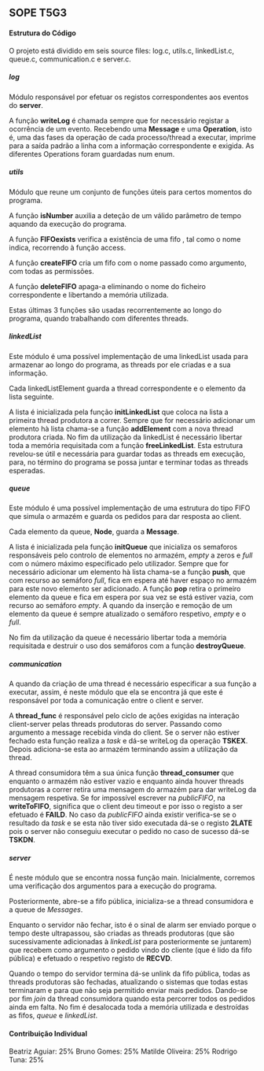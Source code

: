 ## SOPE T5G3

#### Estrutura do Código


O projeto está dividido em seis source files: log.c, utils.c, linkedList.c, queue.c, communication.c e server.c.

##### log

Módulo responsável por efetuar os registos correspondentes aos eventos do __server__.

A função **writeLog** é chamada sempre que for necessário registar a ocorrência de um evento. Recebendo uma **Message** e uma **Operation**, isto é, uma das fases da operação de cada processo/thread a executar, imprime para a saída padrão a linha com a informação correspondente e exigida. As diferentes Operations foram guardadas num enum.

##### utils

Módulo que reune um conjunto de funções úteis para certos momentos do programa.

A função **isNumber** auxilia a deteção de um válido parâmetro de tempo aquando da execução do programa.  
 
A função **FIFOexists** verifica a existência de uma fifo , tal como o nome indica, recorrendo à função access.

A função **createFIFO** cria um fifo com o nome passado como argumento, com todas as permissões. 

A função **deleteFIFO** apaga-a eliminando o nome do ficheiro correspondente e libertando a memória utilizada. 

Estas últimas 3 funções são usadas recorrentemente ao longo do programa, quando trabalhando com diferentes threads.

##### linkedList

Este módulo é uma possível implementação de uma linkedList usada para armazenar ao longo do programa, as threads por ele criadas e a sua informação.

Cada linkedListElement guarda a thread correspondente e o elemento da lista seguinte. 

A lista é inicializada pela função **initLinkedList** que coloca na lista a primeira thread produtora a correr. Sempre que for necessário adicionar um elemento hà lista chama-se a função **addElement** com a nova thread produtora criada. No fim da utilização da linkedList é necessário libertar toda a memória requisitada com a função **freeLinkedList**. Esta estrutura revelou-se útil e necessária para guardar todas as threads em execução, para, no término do programa se possa juntar e terminar todas as threads esperadas. 

##### queue

Este módulo é uma possível implementação de uma estrutura do tipo FIFO que simula o armazém e guarda os pedidos para dar resposta ao client.

Cada elemento da queue, **Node**, guarda a **Message**. 

A lista é inicializada pela função **initQueue** que inicializa os semaforos responsáveis pelo controlo de elementos no armazém, _empty_ a zeros e _full_ com o número máximo especificado pelo utilizador. Sempre que for necessário adicionar um elemento hà lista chama-se a função **push**, que com recurso ao semáforo _full_, fica em espera até haver espaço no armazém para este novo elemento ser adicionado. A função **pop** retira o primeiro elemento da queue e fica em espera por sua vez se está estiver vazia, com recurso ao semáforo _empty_. A quando da inserção e remoção de um elemento da queue é sempre atualizado o semáforo respetivo, _empty_ e o _full_. 

No fim da utilização da queue é necessário libertar toda a memória requisitada e destruir o uso dos semáforos com a função **destroyQueue**. 

##### communication

A quando da criação de uma thread é necessário especificar a sua função a executar, assim, é neste módulo que ela se encontra já que este é responsável por toda a comunicação entre o client e server.

A **thread_func** é responsável pelo ciclo de ações exigidas na interação client-server pelas threads produtoras do server. Passando como argumento a message recebida vinda do client. Se o server não estiver fechado esta função realiza a _task_ e dá-se writeLog da operação **TSKEX**. Depois adiciona-se esta ao armazém terminando assim a utilização da thread.  

A thread consumidora têm a sua única função **thread_consumer** que enquanto o armazém não estiver vazio e enquanto ainda houver threads produtoras a correr retira uma mensagem do armazém para dar writeLog da mensagem respetiva. Se for impossível escrever na _publicFIFO_, na **writeToFIFO**, significa que o client deu timeout e por isso o registo a ser efetuado é **FAILD**. No caso da _publicFIFO_ ainda existir verifica-se se o resultado da _task_ e se esta não tiver sido executada dá-se o registo **2LATE** pois o server não conseguiu executar o pedido no caso de sucesso dá-se **TSKDN**.

##### server

É neste módulo que se encontra nossa função main. Inicialmente, corremos uma verificação dos argumentos para a execução do programa.

Posteriormente, abre-se a fifo pública, inicializa-se a thread consumidora e a queue de _Messages_. 

Enquanto o servidor não fechar, isto é o sinal de alarm ser enviado porque o tempo deste ultrapassou, são criadas as threads produtoras (que são sucessivamente adicionadas à _linkedList_ para posteriormente se juntarem) que recebem como argumento o pedido vindo do cliente (que é lido da fifo pública) e efetuado o respetivo registo de **RECVD**.

Quando o tempo do servidor termina dá-se unlink da fifo pública, todas as threads produtoras são fechadas, atualizando o sistemas que todas estas terminaram e para que não seja permitido enviar mais pedidos. Dando-se por fim _join_ da thread consumidora quando esta percorrer todos os pedidos ainda em falta. No fim é desalocada toda a memória utilizada e destroídas as fifos, _queue_ e _linkedList_. 

#### Contribuição Individual

Beatriz Aguiar: 25%
Bruno Gomes: 25%
Matilde Oliveira: 25%
Rodrigo Tuna: 25%

